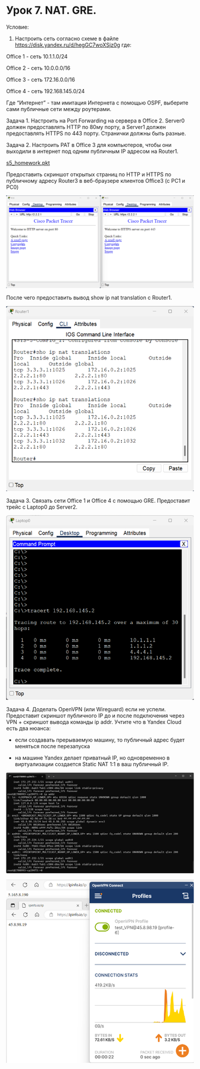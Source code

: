 # Урок 7. NAT. GRE.

Условие:

1. Настроить сеть согласно схеме в файле https://disk.yandex.ru/d/hegGC7woXSjz0g где:

Office 1 - cеть 10.1.1.0/24

Office 2 - cеть 10.0.0.0/16

Office 3 - cеть 172.16.0.0/16

Office 4 - cеть 192.168.145.0/24

Где “Интернет” - там имитация Интернета с помощью OSPF, выберите сами публичные сети между роутерами.

Задача 1. Настроить на Port Forwarding на сервера в Office 2. Server0 должен предоставлять HTTP по 80му порту, а Server1 должен предоставлять HTTPS по 443 порту. Странички должны быть разные.

Задача 2. Настроить PAT в Office 3 для компьютеров, чтобы они выходили в интернет под одним публичным IP адресом на Router1.

[s5_homework.pkt](https://github.com/NadezhdaUimina/Computer-networks/blob/main/c)

Предоставить скриншот открытых страниц по HTTP и HTTPS по публичному адресу Router3 в веб-браузере клиентов Office3 (с РС1 и РС0)

![скрин выполненой работы](Screen/Homework7-1_1.png)

После чего предоставить вывод show ip nat translation c Router1.

![скрин выполненой работы](Screen/Homework7-3.png)

Задача 3. Связать сети Office 1 и Office 4 с помощью GRE. Предоставит трейс с Laptop0 до Server2.

![скрин выполненой работы](Screen/Homework7-4.png)

Задача 4. Доделать OpenVPN (или Wireguard) если не успели. Предоставит скриншот публичного IP до и после подключения через VPN + скриншот вывода команды ip addr.
Учтите что в Yandex Cloud есть два нюанса:

- если создавать прерываемую машину, то публичный адрес будет меняться после перезапуска

- на машине Yandex делает приватный IP, но одновременно в виртуализации создается Static NAT 1:1 в ваш публичный IP.

![скрин выполненой работы](Screen/Homework7-5-1.png)

![скрин выполненой работы](Screen/Homework7-6.png)



